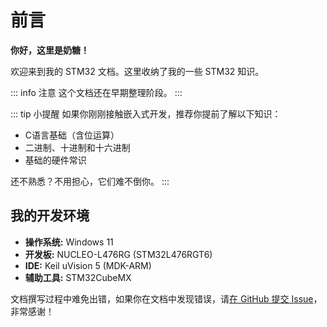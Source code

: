 # 前言
**你好，这里是奶糖！**

欢迎来到我的 STM32 文档。这里收纳了我的一些 STM32 知识。

::: info 注意
这个文档还在早期整理阶段。
:::

::: tip 小提醒
如果你刚刚接触嵌入式开发，推荐你提前了解以下知识：

 - C语言基础（含位运算）
 - 二进制、十进制和十六进制
 - 基础的硬件常识

还不熟悉？不用担心，它们难不倒你。
:::

## 我的开发环境
- **操作系统:** Windows 11
- **开发板:** NUCLEO-L476RG (STM32L476RGT6)
- **IDE:** Keil uVision 5 (MDK-ARM)
- **辅助工具:** STM32CubeMX

文档撰写过程中难免出错，如果你在文档中发现错误，请[在 GitHub 提交 Issue](https://github.com/milkycandy/notes/issues)，非常感谢！